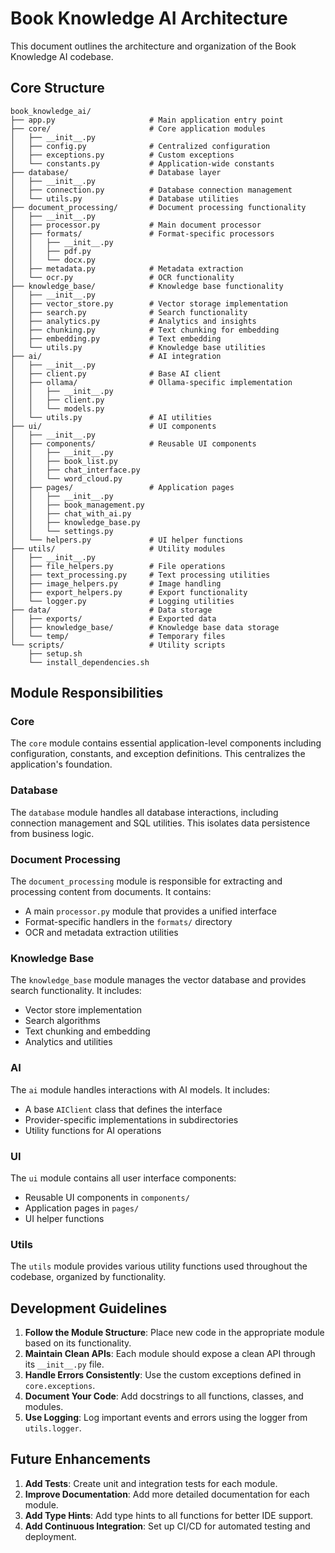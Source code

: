 # Book Knowledge AI Architecture

This document outlines the architecture and organization of the Book Knowledge AI codebase.

## Core Structure

```
book_knowledge_ai/
├── app.py                     # Main application entry point
├── core/                      # Core application modules
│   ├── __init__.py
│   ├── config.py              # Centralized configuration
│   ├── exceptions.py          # Custom exceptions
│   └── constants.py           # Application-wide constants
├── database/                  # Database layer
│   ├── __init__.py
│   ├── connection.py          # Database connection management
│   └── utils.py               # Database utilities
├── document_processing/       # Document processing functionality
│   ├── __init__.py
│   ├── processor.py           # Main document processor
│   ├── formats/               # Format-specific processors
│   │   ├── __init__.py
│   │   ├── pdf.py
│   │   └── docx.py
│   ├── metadata.py            # Metadata extraction
│   └── ocr.py                 # OCR functionality
├── knowledge_base/            # Knowledge base functionality
│   ├── __init__.py
│   ├── vector_store.py        # Vector storage implementation
│   ├── search.py              # Search functionality
│   ├── analytics.py           # Analytics and insights
│   ├── chunking.py            # Text chunking for embedding
│   ├── embedding.py           # Text embedding
│   └── utils.py               # Knowledge base utilities
├── ai/                        # AI integration
│   ├── __init__.py
│   ├── client.py              # Base AI client
│   ├── ollama/                # Ollama-specific implementation
│   │   ├── __init__.py
│   │   ├── client.py
│   │   └── models.py
│   └── utils.py               # AI utilities
├── ui/                        # UI components
│   ├── __init__.py
│   ├── components/            # Reusable UI components
│   │   ├── __init__.py
│   │   ├── book_list.py
│   │   ├── chat_interface.py
│   │   └── word_cloud.py
│   ├── pages/                 # Application pages
│   │   ├── __init__.py
│   │   ├── book_management.py
│   │   ├── chat_with_ai.py
│   │   ├── knowledge_base.py
│   │   └── settings.py
│   └── helpers.py             # UI helper functions
├── utils/                     # Utility modules
│   ├── __init__.py
│   ├── file_helpers.py        # File operations
│   ├── text_processing.py     # Text processing utilities
│   ├── image_helpers.py       # Image handling
│   ├── export_helpers.py      # Export functionality
│   └── logger.py              # Logging utilities
├── data/                      # Data storage
│   ├── exports/               # Exported data
│   ├── knowledge_base/        # Knowledge base data storage
│   └── temp/                  # Temporary files
└── scripts/                   # Utility scripts
    ├── setup.sh
    └── install_dependencies.sh
```

## Module Responsibilities

### Core
The `core` module contains essential application-level components including configuration, constants, and exception definitions. This centralizes the application's foundation.

### Database
The `database` module handles all database interactions, including connection management and SQL utilities. This isolates data persistence from business logic.

### Document Processing
The `document_processing` module is responsible for extracting and processing content from documents. It contains:

- A main `processor.py` module that provides a unified interface
- Format-specific handlers in the `formats/` directory
- OCR and metadata extraction utilities

### Knowledge Base
The `knowledge_base` module manages the vector database and provides search functionality. It includes:

- Vector store implementation
- Search algorithms
- Text chunking and embedding
- Analytics and utilities

### AI
The `ai` module handles interactions with AI models. It includes:

- A base `AIClient` class that defines the interface
- Provider-specific implementations in subdirectories
- Utility functions for AI operations

### UI
The `ui` module contains all user interface components:

- Reusable UI components in `components/`
- Application pages in `pages/`
- UI helper functions

### Utils
The `utils` module provides various utility functions used throughout the codebase, organized by functionality.

## Development Guidelines

1. **Follow the Module Structure**: Place new code in the appropriate module based on its functionality.
2. **Maintain Clean APIs**: Each module should expose a clean API through its `__init__.py` file.
3. **Handle Errors Consistently**: Use the custom exceptions defined in `core.exceptions`.
4. **Document Your Code**: Add docstrings to all functions, classes, and modules.
5. **Use Logging**: Log important events and errors using the logger from `utils.logger`.

## Future Enhancements

1. **Add Tests**: Create unit and integration tests for each module.
2. **Improve Documentation**: Add more detailed documentation for each module.
3. **Add Type Hints**: Add type hints to all functions for better IDE support.
4. **Add Continuous Integration**: Set up CI/CD for automated testing and deployment.